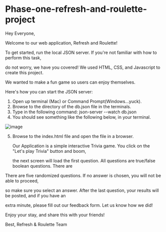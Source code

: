 # Phase-one-refresh-and-roulette-project

Hey Everyone, 

Welcome to our web application, Refresh and Roulette!

To get started, run the local JSON server. If you're not familiar with how to perform this task,

do not worry, we have you covered! We used HTML, CSS, and Javascript to create this project. 

We wanted to make a fun game so users can enjoy themselves.

Here's how you can start the JSON server:

1. Open up terminal (Mac) or Command Prompt(Windows...yuck).
2. Browse to the directory of the db.json file in the terminals.
3. Type in the following command: json-server --watch db.json
4. You should see something like the following below, in your terminal.

![image](https://user-images.githubusercontent.com/87537177/136592200-6ae1490c-95df-4c5a-9360-4f32ed75bb82.png)

5. Browse to the index.html file and open the file in a browser.

    Our Application is a simple interactive Trivia game. You click on the "Let's play Trivia" button and boom,
    
   the next screen will load the first question. All questions are true/false boolean questions. There are
   
  There are five randomized questions. If no answer is chosen, you will not be able to proceed, 
  
  so make sure you select an answer. After the last question, your results will be posted, and if you have an 
  
  extra minute, please fill out our feedback form. Let us know how we did! 
  
  Enjoy your stay, and share this with your friends!
  
  Best,
  Refresh & Roulette Team
